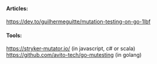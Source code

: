 
#### Articles:

https://dev.to/guilhermeguitte/mutation-testing-on-go-1lbf

#### Tools:
https://stryker-mutator.io/ (in javascript, c# or scala)
https://github.com/avito-tech/go-mutesting (in golang)